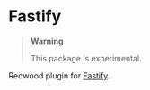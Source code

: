 # Fastify

> **Warning**
>
> This package is experimental.

Redwood plugin for [Fastify](https://www.fastify.io/).

